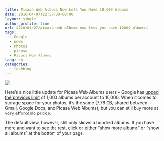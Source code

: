 ```yaml
---
title: Picasa Web Albums Now Lets You Have 10,000 Albums
date: 2010-04-07T22:57:00+00:00
layout: single
author_profile: true
url: 2010/04/07/picasa-web-albums-now-lets-you-have-10000-albums/
tags:
  - Google
  - news
  - Photos
  - picasa
  - Picasa Web Albums
lang: en
categories: 
  - techblog
---
```

[![](http://1.bp.blogspot.com/_vaUVXcmC3OI/S70GhailHxI/AAAAAAAAB0g/uDWbwZSXVUY/s320/picasa_web_albums.jpeg)](http://1.bp.blogspot.com/_vaUVXcmC3OI/S70GhailHxI/AAAAAAAAB0g/uDWbwZSXVUY/s1600-h/picasa_web_albums.jpeg)

Here’s a nice little update for Picasa Web Albums users – Google has [upped the previous limit](http://googlephotos.blogspot.com/2010/04/ten-times-more-albums.html) of 1,000 albums per account to 10,000. When it comes to storage space for your photos, it’s the same (7.76 GB, shared between Gmail, Google Docs, and Picasa Web Albums), but you can still buy more at [very affordable prices](https://www.google.com/accounts/PurchaseStorage).

The default view, however, still only shows a hundred albums. If you have more and want to see the rest, click on either “show more albums” or “show all albums” at the bottom of your page.
